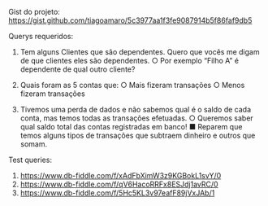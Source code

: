 Gist do projeto: https://gist.github.com/tiagoamaro/5c3977aa1f3fe9087914b5f86faf9db5

Querys requeridos:

1. Tem alguns Clientes que são dependentes. Quero que vocês me digam de que clientes eles são dependentes.
○ Por exemplo “Filho A” é dependente de qual outro cliente?
2. Quais foram as 5 contas que:
○ Mais fizeram transações
○ Menos fizeram transações

3. Tivemos uma perda de dados e não sabemos qual é o saldo de cada conta, mas temos todas as transações
efetuadas.
○ Queremos saber qual saldo total das contas registradas em banco!
■ Reparem que temos alguns tipos de transações que subtraem dinheiro e outros que
somam.

Test queries:
1. https://www.db-fiddle.com/f/xAdFbXimW3z9KGBokL1svY/0
2. https://www.db-fiddle.com/f/qV6HacoRRFx8ESJdj1avRC/0
3. https://www.db-fiddle.com/f/5Hc5KL3v97eafF89jVxJAb/1
